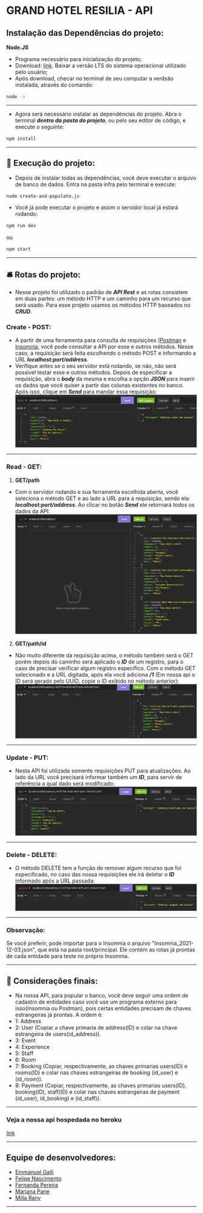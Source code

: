 # GRAND HOTEL RESILIA - API 
## Instalação das Dependências do projeto:
  **Node.JS**
- Programa necessário para inicialização do projeto;
- Download: [link](https://nodejs.org/en/). Baixar a versão LTS do sistema operacional utilizado pelo usuário;
- Após download, checar no terminal de seu computar a verdsão instalada, através do comando:
```bash
node -v
```

***
- Agora será necessário instalar as dependências do projeto. Abra o terminal **_dentro da pasta do projeto_**, ou pelo seu editor de código, e execute o seguinte:
```bash
npm install
```

***
## 🏩 Execução do projeto:
- Depois de instalar todas as dependências, você deve executar o arquivo de banco de dados. Entra na pasta infra pelo terminal e execute:
```bash
node create-and-populate.js
```
- Você já pode executar o projeto e assim o servidor local já estará rodando:
```bash
npm run dev
```
ou
```bash
npm start
```

***
## 🛎️ Rotas do projeto:
- Nesse projeto foi utilizado o padrão de **_API Rest_** e as rotas consistem em duas partes: um método HTTP e um caminho para um recurso que será usado. Para esse projeto usamos os métodos HTTP baseados no **_CRUD_**.
### Create - **POST**:
- A partir de uma ferramenta para consulta de requisições ([Postman](https://www.postman.com/) e [Insomnia](https://insomnia.rest/), você pode consultar a API por esse e outros métodos. Nesse caso, a requisição será feita escolhendo o método POST e informando a URL **_localhost:port/address_**.
- Verifique antes se o seu servidor está rodando, se não, não será possível testar esse e outros métodos. Depois de especificar a requisição, abra o **_body_** da mesma e escolha a opção **_JSON_** para inserir os dados que você quiser a partir das colunas existentes no banco. Após isso, clique em **_Send_** para mandar essa requisição:
![post](https://github.com/CaioLima96/projetoModulo04/blob/master/assets/img/printsRotas/addressPost.jpg)

***
### Read - **GET**:
1. **GET/path**
- Com o servidor rodando e sua ferramenta escolhida aberta, você seleciona o método GET e ao lado a URL para a requisição, sendo ela: **_localhost:port/address_**. Ao clicar no botão **_Send_** ele retornará todos os dados da API:
![get](https://github.com/CaioLima96/projetoModulo04/blob/master/assets/img/printsRotas/addressGetAll.jpg)

2. **GET/path/id**
- Não muito diferente da requisição acima, o método também será o GET porém depois do caminho será aplicado o **_ID_** de um registro, para o caso de precisar verificar algum registro específico. Com o método GET selecionado e a URL digitada, após ela você adiciona **_/1_** (Em nossa api o ID será gerado pelo UUID, copie o ID exibido no método anterior):
![getid](https://github.com/CaioLima96/projetoModulo04/blob/master/assets/img/printsRotas/addressGetUnic.jpg)

***
### Update - **PUT**:
- Nesta API foi utilizada somente requisições PUT para atualizações. Ao lado da URL você precisará informar também um **_ID_**, para servir de referência a qual dado será modificado:
![put](https://github.com/CaioLima96/projetoModulo04/blob/master/assets/img/printsRotas/addressUpdate.jpg)

***
### Delete - **DELETE**:
- O método DELETE tem a função de remover algum recurso que foi especificado, no caso das nossa requisições ele irá deletar o **_ID_** informado após a URL passada:
![delete](https://github.com/CaioLima96/projetoModulo04/blob/master/assets/img/printsRotas/addressDelete.jpg)

***
### Observação:

Se você preferir, pode importar para o Insomnia o arquivo "Insomnia_2021-12-03.json", que está na pasta root/principal. Ele contém as rotas já prontas de cada entidade para teste no próprio Insomnia.

***
## 🛌 Considerações finais:
- Na nossa API, para popular o banco, você deve seguir uma ordem de cadastro de entidades caso você use um programa externo para isso(Insomnia ou Postman), pois certas entidades precisam de chaves estrangeiras já prontas. A ordem é:
- 1: Address
- 2: User (Copiar a chave primaria de address(ID) e colar na chave estrangeira de users(id_address)).
- 3: Event
- 4: Experience
- 5: Staff
- 6: Room
- 7: Booking (Copiar, respectivamente, as chaves primarias users(ID) e rooms(ID) e colar nas chaves estrangeiras de booking (id_user) e (id_room)).
- 8: Payment (Copiar, respectivamente, as chaves primarias users(ID), booking(ID), staff(ID) e colar nas chaves estrangeiras de payment (id_user), id_booking) e (id_staff)).
***

### Veja a nossa api hospedada no heroku
[link](https://apihotelresiliapalace.herokuapp.com/)

***

## Equipe de desenvolvedores:

- <a href = "https://www.linkedin.com/in/emmanuelgallibr/"> Emmanuel Galli </a>
- <a href = "https://www.linkedin.com/in/felipenascto/"> Felipe Nascimento </a>
- <a href = "https://www.linkedin.com/in/fernandapereiradasilva/"> Fernanda Pereira </a>
- <a href = "https://www.linkedin.com/in/mariana-fragali-pane-b0b686b7/"> Mariana Pane </a>
- <a href = "https://www.linkedin.com/in/milla-rany-aguiar-102244228/"> Milla Rany </a>
***

